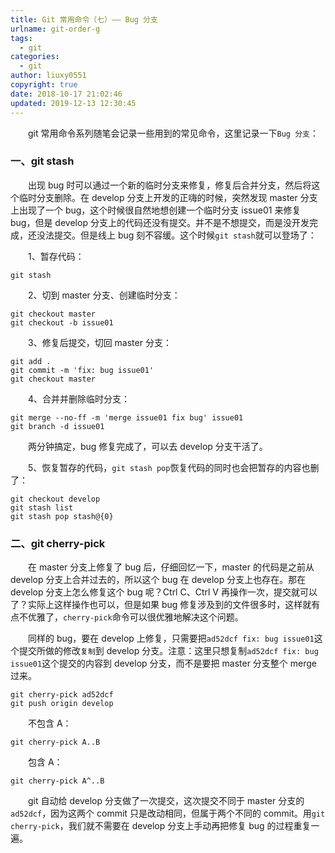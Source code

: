 ```yaml
---
title: Git 常用命令（七）—— Bug 分支
urlname: git-order-g
tags:
  - git
categories:
  - git
author: liuxy0551
copyright: true
date: 2018-10-17 21:02:46
updated: 2019-12-13 12:30:45
---
```



&emsp;&emsp;git 常用命令系列随笔会记录一些用到的常见命令，这里记录一下`Bug 分支`：

<!--more-->


###  一、git stash

&emsp;&emsp;出现 bug 时可以通过一个新的临时分支来修复，修复后合并分支，然后将这个临时分支删除。在 develop 分支上开发的正嗨的时候，突然发现 master 分支上出现了一个 bug，这个时候很自然地想创建一个临时分支 issue01 来修复 bug，但是 develop 分支上的代码还没有提交。并不是不想提交，而是没开发完成，还没法提交。但是线上 bug 刻不容缓。这个时候`git stash`就可以登场了：

&emsp;&emsp;1、暂存代码：

``` shell
git stash
```

&emsp;&emsp;2、切到 master 分支、创建临时分支：

``` shell
git checkout master
git checkout -b issue01
```

&emsp;&emsp;3、修复后提交，切回 master 分支：

``` shell
git add .
git commit -m 'fix: bug issue01'
git checkout master
```

&emsp;&emsp;4、合并并删除临时分支：

``` shell
git merge --no-ff -m 'merge issue01 fix bug' issue01
git branch -d issue01
```

&emsp;&emsp;两分钟搞定，bug 修复完成了，可以去 develop 分支干活了。

&emsp;&emsp;5、恢复暂存的代码，`git stash pop`恢复代码的同时也会把暂存的内容也删了：

``` shell
git checkout develop
git stash list
git stash pop stash@{0}
```


###  二、git cherry-pick

&emsp;&emsp;在 master 分支上修复了 bug 后，仔细回忆一下，master 的代码是之前从 develop 分支上合并过去的，所以这个 bug 在 develop 分支上也存在。那在 develop 分支上怎么修复这个 bug 呢？Ctrl C、Ctrl V 再操作一次，提交就可以了？实际上这样操作也可以，但是如果 bug 修复涉及到的文件很多时，这样就有点不优雅了，`cherry-pick`命令可以很优雅地解决这个问题。

&emsp;&emsp;同样的 bug，要在 develop 上修复，只需要把`ad52dcf fix: bug issue01`这个提交所做的修改`复制`到 develop 分支。注意：这里只想复制`ad52dcf fix: bug issue01`这个提交的内容到 develop 分支，而不是要把 master 分支整个 merge 过来。

``` shell
git cherry-pick ad52dcf
git push origin develop
```

&emsp;&emsp;不包含 A：
``` shell
git cherry-pick A..B
```

&emsp;&emsp;包含 A：
``` shell
git cherry-pick A^..B
```

&emsp;&emsp;git 自动给 develop 分支做了一次提交，这次提交不同于 master 分支的`ad52dcf`，因为这两个 commit 只是改动相同，但属于两个不同的 commit。用`git cherry-pick`，我们就不需要在 develop 分支上手动再把修复 bug 的过程重复一遍。
